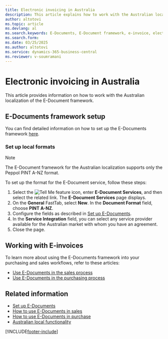 ```yaml
---
title: Electronic invoicing in Australia
description: This article explains how to work with the Australian localization of the E-Document framework.
author: altotovi
ms.topic: article
ms.devlang: al
ms.search.keywords: E-Documents, E-Document framework, e-invoice, electronic invoice, Peppol, PINT A-NZ
ms.search.form: 
ms.date: 03/25/2025
ms.author: altotovi
ms.service: dynamics-365-business-central
ms.reviewer: v-soumramani
---
```


# Electronic invoicing in Australia

This article provides information on how to work with the Australian localization of the E-Document framework.

## E-Documents framework setup

You can find detailed information on how to set up the E-Documents framework [here](../../finance-how-setup-edocuments.md).  

### Set up local formats  

> [!NOTE]
> The E-Document framework for the Australian localization supports only the Peppol PINT A-NZ format.

To set up the format for the E-Document service, follow these steps:  

1. Select the ![Tell Me feature](../../media/ui-search/search_small.png "Tell me what you want to do") icon, enter **E-Document Services**, and then select the related link. The **E-Document Services** page displays.
1. On the **General** FastTab, select **New**. In the **Document Format** field, choose **PINT A-NZ**.  
1. Configure the fields as described in [Set up E-Documents](../../finance-how-setup-edocuments.md).
1. In the **Service Integration** field, you can select any service provider available for the Australian market with whom you have an agreement.  
1. Close the page.  

## Working with E-invoices

To learn more about using the E-Documents framework into your purchasing and sales workflows, refer to these articles:

- [Use E-Documents in the sales process](../../finance-how-use-edocuments.md)
- [Use E-Documents in the purchasing process](../../finance-how-use-edocuments-purchase.md)
  
## Related information

- [Set up E-Documents](../../finance-how-setup-edocuments.md)  
- [How to use E-Documents in sales](../../finance-how-use-edocuments.md)  
- [How to use E-Documents in purchase](../../finance-how-use-edocuments-purchase.md)  
- [Australian local functionality](australia-local-functionality.md)  

[!INCLUDE[footer-include](../../includes/footer-banner.md)]
